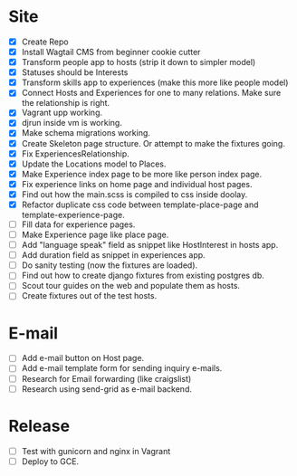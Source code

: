 Site
====
- [x] Create Repo
- [x] Install Wagtail CMS from beginner cookie cutter
- [x] Transform people app to hosts (strip it down to simpler model)
- [x] Statuses should be Interests
- [x] Transform skills app to experiences (make this more like people model)
- [x] Connect Hosts and Experiences for one to many relations. Make sure the relationship is right.
- [x] Vagrant upp working.
- [x] djrun inside vm is working.
- [x] Make schema migrations working.
- [x] Create Skeleton page structure. Or attempt to make the fixtures going.
- [x] Fix ExperiencesRelationship.
- [x] Update the Locations model to Places.
- [x] Make Experience index page to be more like person index page.
- [x] Fix experience links on home page and individual host pages.
- [x] Find out how the main.scss is compiled to css inside doolay.
- [x] Refactor duplicate css code between template-place-page and template-experience-page.
- [ ] Fill data for experience pages.
- [ ] Make Experience page like place page.
- [ ] Add "language speak" field as snippet like HostInterest in hosts app.
- [ ] Add duration field as snippet in experiences app.
- [ ] Do sanity testing (now the fixtures are loaded).
- [ ] Find out how to create django fixtures from existing postgres db.
- [ ] Scout tour guides on the web and populate them as hosts.
- [ ] Create fixtures out of the test hosts.

E-mail
======
- [ ] Add e-mail button on Host page.
- [ ] Add e-mail template form for sending inquiry e-mails.
- [ ] Research for Email forwarding (like craigslist)
- [ ] Research using send-grid as e-mail backend.

Release
=======
- [ ] Test with gunicorn and nginx in Vagrant
- [ ] Deploy to GCE.

